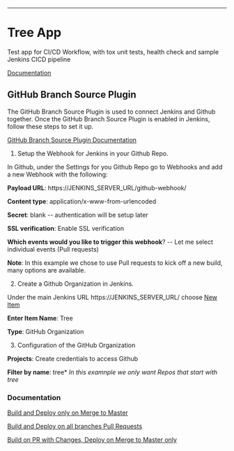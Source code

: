 ---
# Tree App

Test app for CI/CD Workflow, with tox unit tests, health check and sample Jenkins CICD pipeline

[Documentation](docs/)

## GitHub Branch Source Plugin
The GitHub Branch Source Plugin is used to connect Jenkins and Github together. Once the GitHub Branch Source Plugin is enabled in Jenkins, follow these steps to set it up.

[GitHub Branch Source Plugin Documentation](https://go.cloudbees.com/docs/cloudbees-documentation/cje-user-guide/index.html#github-branch-source)

1. Setup the Webhook for Jenkins in your Github Repo.

In Github, under the Settings for you Github Repo go to Webhooks and add a new Webhook with the following:

**Payload URL**: https://JENKINS_SERVER_URL/github-webhook/

**Content type**: application/x-www-from-urlencoded

**Secret**: blank -- authentication will be setup later

**SSL verification**: Enable SSL verification

**Which events would you like to trigger this webhook**? -- Let me select individual events (Pull requests)

**Note**: In this example we chose to use Pull requests to kick off a new build, many options are available. 

2. Create a Github Organization in Jenkins.

Under the main Jenkins URL https://JENKINS_SERVER_URL/ choose [New Item](https://JENKINS_SERVER_URL/view/all/newJob) 

**Enter Item Name**: Tree

**Type**: GitHub Organization

3. Configuration of the GitHub Organization

**Projects**: Create credentials to access Github

**Filter by name**: tree* *In this examnple we only want Repos that start with tree*

### Documentation

[Build and Deploy only on Merge to Master](docs/DeployOnMergeToMaster.md)

[Build and Deploy on all branches Pull Requests](docs/DeployOnPrPush.md)

[Build on PR with Changes, Deploy on Merge to Master only](docs/BuildOnPrDeployOnMergeToMasterOnly.md)







